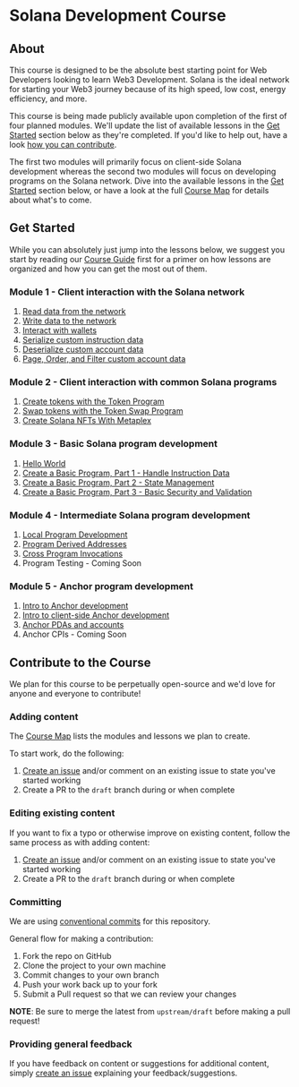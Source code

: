 # Solana Development Course

## About

This course is designed to be the absolute best starting point for Web Developers looking to learn Web3 Development. Solana is the ideal network for starting your Web3 journey because of its high speed, low cost, energy efficiency, and more.

This course is being made publicly available upon completion of the first of four planned modules. We'll update the list of available lessons in the [Get Started](#get-started) section below as they're completed. If you'd like to help out, have a look [how you can contribute](#contribute-to-the-course).

The first two modules will primarily focus on client-side Solana development whereas the second two modules will focus on developing programs on the Solana network. Dive into the available lessons in the [Get Started](#get-started) section below, or have a look at the full [Course Map](./course-map.md) for details about what's to come.

## Get Started

While you can absolutely just jump into the lessons below, we suggest you start by reading our [Course Guide](./content/getting-started.md) first for a primer on how lessons are organized and how you can get the most out of them.

### Module 1 - Client interaction with the Solana network
   1. [Read data from the network](./content/intro-to-reading-data.md)
   2. [Write data to the network](./content/intro-to-writing-data.md)
   3. [Interact with wallets](./content/interact-with-wallets.md)
   4. [Serialize custom instruction data](./content/serialize-instruction-data.md)
   5. [Deserialize custom account data](./content/deserialize-custom-data.md)
   6. [Page, Order, and Filter custom account data](./content/paging-ordering-filtering-data.md)

### Module 2 - Client interaction with common Solana programs
   1. [Create tokens with the Token Program](./content/token-program.md)
   2. [Swap tokens with the Token Swap Program](./content/token-swap.md)
   3. [Create Solana NFTs With Metaplex](./content/nfts-with-metaplex.md)

### Module 3 - Basic Solana program development
   1. [Hello World](./content/hello-world-program.md)
   2. [Create a Basic Program, Part 1 - Handle Instruction Data](./content/deserialize-instruction-data.md)
   3. [Create a Basic Program, Part 2 - State Management](./content/program-state-management.md)
   4. [Create a Basic Program, Part 3 - Basic Security and Validation](./content/program-security.md)

### Module 4 - Intermediate Solana program development
   1. [Local Program Development](./content/local-setup.md)
   2. [Program Derived Addresses](./content/pda.md)
   3. [Cross Program Invocations](./content/cpi.md)
   4. Program Testing - Coming Soon

### Module 5 - Anchor program development
   1. [Intro to Anchor development](./content/intro-to-anchor.md)
   2. [Intro to client-side Anchor development](./content/intro-to-anchor-frontend.md)
   3. [Anchor PDAs and accounts](./content/anchor-pdas.md)
   4. Anchor CPIs - Coming Soon

## Contribute to the Course

We plan for this course to be perpetually open-source and we'd love for anyone and everyone to contribute!

### Adding content

The [Course Map](./course-map.md) lists the modules and lessons we plan to create.

To start work, do the following:

1. [Create an issue](https://github.com/Unboxed-Software/solana-course/issues/new) and/or comment on an existing issue to state you've started working
2. Create a PR to the `draft` branch during or when complete

### Editing existing content

If you want to fix a typo or otherwise improve on existing content, follow the same process as with adding content:

1. [Create an issue](https://github.com/Unboxed-Software/solana-course/issues/new) and/or comment on an existing issue to state you've started working
2. Create a PR to the `draft` branch during or when complete

### Committing

We are using [conventional commits](https://www.conventionalcommits.org/en/v1.0.0/) for this repository.

General flow for making a contribution:

1. Fork the repo on GitHub
2. Clone the project to your own machine
3. Commit changes to your own branch
4. Push your work back up to your fork
5. Submit a Pull request so that we can review your changes

**NOTE**: Be sure to merge the latest from `upstream/draft` before making a pull request!

### Providing general feedback

If you have feedback on content or suggestions for additional content, simply [create an issue](https://github.com/Unboxed-Software/solana-course/issues/new) explaining your feedback/suggestions.
